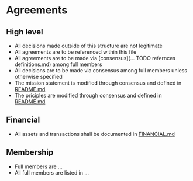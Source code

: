 # Agreements

## High level

 - All decisions made outside of this structure are not legitimate
 - All agreements are to be referenced within this file
 - All agreements are to be made via [consensus](... TODO refernces definitions.md) among full members
 - All decisions are to be made via consensus among full members unless otherwise specified
 - The mission statement is modified through consensus and defined in [README.md](./README.md#Mission)
 - The priciples are modified through consensus and defined in [README.md](./README.md#Principles)

## Financial
 
 - All assets and transactions shall be documented in [FINANCIAL.md](./FINANCIAL.md)

## Membership 
 
 - Full members are ...
 - All full members are listed in ... 

